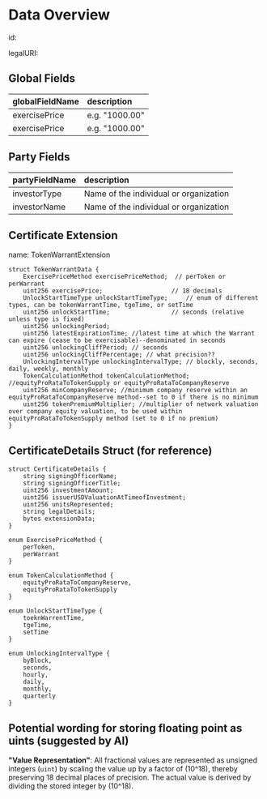 # Data Overview

id:

legalURI:

## Global Fields

| **globalFieldName** | **description**                    |
|:--------------------|:-----------------------------------|
| exercisePrice       | e.g. "1000.00"                     |
| exercisePrice       | e.g. "1000.00"                     |


## Party Fields

| **partyFieldName** | **description**                         |
|:-------------------|:----------------------------------------|
| investorType       | Name of the individual or organization  |
| investorName       | Name of the individual or organization  |


## Certificate Extension

name: TokenWarrantExtension
```solidity
struct TokenWarrantData {
    ExercisePriceMethod exercisePriceMethod;  // perToken or perWarrant
    uint256 exercisePrice;                   // 18 decimals
    UnlockStartTimeType unlockStartTimeType;     // enum of different types, can be tokenWarrantTime, tgeTime, or setTime
    uint256 unlockStartTime;                 // seconds (relative unless type is fixed)
    uint256 unlockingPeriod;
    uint256 latestExpirationTime; //latest time at which the Warrant can expire (cease to be exercisable)--denominated in seconds
    uint256 unlockingCliffPeriod; // seconds
    uint256 unlockingCliffPercentage; // what precision??
    UnlockingIntervalType unlockingIntervalType; // blockly, seconds, daily, weekly, monthly
    TokenCalculationMethod tokenCalculationMethod; //equityProRataToTokenSupply or equityProRataToCompanyReserve
    uint256 minCompanyReserve; //minimum company reserve within an equityProRataToCompanyReserve method--set to 0 if there is no minimum
    uint256 tokenPremiumMultiplier; //multiplier of network valuation over company equity valuation, to be used within equityProRataToTokenSupply method (set to 0 if no premium)
}
```

## CertificateDetails Struct (for reference)

```solidity
struct CertificateDetails {
    string signingOfficerName;
    string signingOfficerTitle;
    uint256 investmentAmount;
    uint256 issuerUSDValuationAtTimeofInvestment;
    uint256 unitsRepresented;
    string legalDetails;
    bytes extensionData;
}
```

```
enum ExercisePriceMethod {
    perToken,
    perWarrant
}

enum TokenCalculationMethod {
    equityProRataToCompanyReserve,
    equityProRataToTokenSupply 
}

enum UnlockStartTimeType {
    toeknWarrentTime,
    tgeTime,
    setTime
}

enum UnlockingIntervalType {
    byBlock,
    seconds,
    hourly,
    daily,
    monthly,
    quarterly
}

```

## Potential wording for storing floating point as uints (suggested by AI)

**"Value Representation"**: All fractional values are represented as unsigned integers (`uint`) by scaling the value up by a factor of \(10^18\), thereby preserving 18 decimal places of precision. The actual value is derived by dividing the stored integer by \(10^18\).
